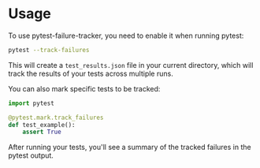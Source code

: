 # Usage


To use pytest-failure-tracker, you need to enable it when running pytest:

```bash
pytest --track-failures
```

This will create a `test_results.json` file in your current directory, which will track the results of your tests across multiple runs.

You can also mark specific tests to be tracked:

```python
import pytest

@pytest.mark.track_failures
def test_example():
    assert True
```
After running your tests, you'll see a summary of the tracked failures in the pytest output.
